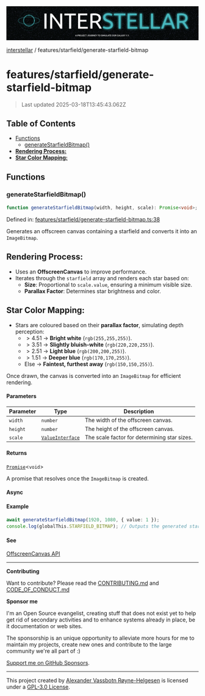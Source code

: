 <div>
  <img alt="SPECCER logo" src="https://raw.githubusercontent.com/phun-ky/interstellar/main/public/interstellar-header.png" style="max-height:120px;" />
</div>

[interstellar](../../README.md) / features/starfield/generate-starfield-bitmap

# features/starfield/generate-starfield-bitmap

> Last updated 2025-03-18T13:45:43.062Z

## Table of Contents

- [Functions](#functions)
  - [generateStarfieldBitmap()](#generatestarfieldbitmap)
- [**Rendering Process:**](#rendering-process)
- [**Star Color Mapping:**](#star-color-mapping)

## Functions

### generateStarfieldBitmap()

```ts
function generateStarfieldBitmap(width, height, scale): Promise<void>;
```

Defined in:
[features/starfield/generate-starfield-bitmap.ts:38](https://github.com/phun-ky/interstellar/blob/main/src/features/starfield/generate-starfield-bitmap.ts#L38)

Generates an offscreen canvas containing a starfield and converts it into an
`ImageBitmap`.

## **Rendering Process:**

- Uses an **OffscreenCanvas** to improve performance.
- Iterates through the `starfield` array and renders each star based on:
  - **Size**: Proportional to `scale.value`, ensuring a minimum visible size.
  - **Parallax Factor**: Determines star brightness and color.

## **Star Color Mapping:**

- Stars are coloured based on their **parallax factor**, simulating depth
  perception:
  - $> 4.51$ → **Bright white** (`rgb(255,255,255)`).
  - $> 3.51$ → **Slightly bluish-white** (`rgb(220,220,255)`).
  - $> 2.51$ → **Light blue** (`rgb(200,200,255)`).
  - $> 1.51$ → **Deeper blue** (`rgb(170,170,255)`).
  - Else → **Faintest, furthest away** (`rgb(150,150,255)`).

Once drawn, the canvas is converted into an `ImageBitmap` for efficient
rendering.

#### Parameters

| Parameter | Type                                                       | Description                                  |
| --------- | ---------------------------------------------------------- | -------------------------------------------- |
| `width`   | `number`                                                   | The width of the offscreen canvas.           |
| `height`  | `number`                                                   | The height of the offscreen canvas.          |
| `scale`   | [`ValueInterface`](../../types/distance.md#valueinterface) | The scale factor for determining star sizes. |

#### Returns

[`Promise`](https://developer.mozilla.org/docs/Web/JavaScript/Reference/Global_Objects/Promise)\<`void`>

A promise that resolves once the `ImageBitmap` is created.

#### Async

#### Example

```ts
await generateStarfieldBitmap(1920, 1080, { value: 1 });
console.log(globalThis.STARFIELD_BITMAP); // Outputs the generated starfield bitmap
```

#### See

[OffscreenCanvas API](https://developer.mozilla.org/en-US/docs/Web/API/OffscreenCanvas)

---

**Contributing**

Want to contribute? Please read the
[CONTRIBUTING.md](https://github.com/phun-ky/interstellar/blob/main/CONTRIBUTING.md)
and
[CODE_OF_CONDUCT.md](https://github.com/phun-ky/interstellar/blob/main/CODE_OF_CONDUCT.md)

**Sponsor me**

I'm an Open Source evangelist, creating stuff that does not exist yet to help
get rid of secondary activities and to enhance systems already in place, be it
documentation or web sites.

The sponsorship is an unique opportunity to alleviate more hours for me to
maintain my projects, create new ones and contribute to the large community
we're all part of :)

[Support me on GitHub Sponsors](https://github.com/sponsors/phun-ky).

---

This project created by [Alexander Vassbotn Røyne-Helgesen](http://phun-ky.net)
is licensed under a
[GPL-3.0 License](https://choosealicense.com/licenses/gpl-3.0/).
